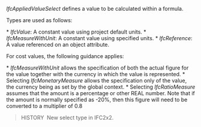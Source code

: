 _IfcAppliedValueSelect_ defines a value to be calculated within a formula.

Types are used as follows:

\* _IfcValue_: A constant value using project default units.
\* _IfcMeasureWithUnit_: A constant value using specified units.
\* _IfcReference_: A value referenced on an object attribute.

For cost values, the following guidance applies:

\* _IfcMeasureWithUnit_ allows the specification of both the actual figure for the value together with the currency in which the value is represented.
\* Selecting _IfcMonetaryMeasure_ allows the specification only of the value, the currency being as set by the global context.
\* Selecting _IfcRatioMeasure_ assumes that the amount is a percentage or other REAL number. Note that if the amount is normally specified as -20%, then this figure will need to be converted to a multiplier of 0.8 

> HISTORY&nbsp; New select type in IFC2x2.

